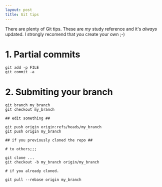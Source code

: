 ```yaml
---
layout: post
title: Git tips 
---
```


There are plenty of Git tips. These are *my* study reference and it's *always* updated. I strongly recomend that _you_ create your own ;-)

# 1. Partial commits

    git add -p FILE
    git commit -a

# 2. Submiting your branch

    git branch my_branch
    git checkout my_branch

    ## edit something ##

    git push origin origin:refs/heads/my_branch
    git push origin my_branch

    ## if you previously cloned the repo ##

    # to others;;;

    git clone ...
    git checkout -b my_branch origin/my_branch

    # if you already cloned.

    git pull --rebase origin my_branch

